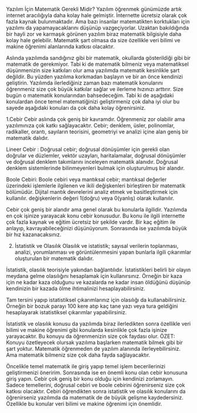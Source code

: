 Yazılım İçin Matematik Gerekli Midir?
Yazılım öğrenmek günümüzde artık internet aracılığıyla daha kolay hale gelmiştir. İnternette ücretsiz olarak çok fazla kaynak bulunmaktadır. Ama bazı insanlar matematikten korktukları için yazılımı da yapamayacaklarını düşünüp vazgeçiyorlar. Uzaktan bakıldığında bir hayli zor ve karmaşık görünen yazılım biraz matematik bilgisiyle daha kolay hale gelebilir. Matematik şart olmasa da size özellikle veri bilimi ve makine öğrenimi alanlarında katkısı olacaktır.

Aslında yazılımda sandığınız gibi bir matematik, okullarda gösterildiği gibi bir matematik de gerekmiyor. Tabi ki de matematik bilmeniz veya matematiksel düşünmenizin size katkıları olur ama yazılımda matematik kesinlikle şart değildir. Bu yüzden yazılıma korkmadan başlayın ve bir an önce kendinizi geliştirin. Yazılımda ilerlediğiniz zaman bazı matematik konularını öğrenmeniz size çok büyük katkılar sağlar ve ilerleme hızınızı arttırır. Size bugün o matematik konularından bahsedeceğim.
Tabi ki de aşağıdaki konulardan önce temel matematiğinizi geliştirmeniz çok daha iyi olur bu sayede aşağıdaki konuları da çok daha kolay öğrenirsiniz.

1.Cebir
Cebir aslında çok geniş bir kavramdır. Öğrenmeniz zor olabilir ama yazılımınıza çok katkı sağlayacaktır. Cebir; denklem, üsler, polinomlar, radikaller, orantı, sayıların teorisini, geometriyi ve analizi içine alan geniş bir matematik dalıdır.

Lineer Cebir :
Doğrusal cebir; doğrusal dönüşümler için gerekli olan doğrular ve düzlemler, vektör uzayları, haritalamalar, doğrusal dönüşümler ve doğrusal denklem takımlarını inceleyen matematik alanıdır. Doğrusal denklem sistemlerinde bilinmeyenleri bulmak için oluşturulmuş bir alandır.

Boole Cebiri:
Boole cebiri veya mantıksal cebir; mantıksal değerler üzerindeki işlemlerle ilgilenen ve ikili değişkenleri birleştiren bir matematik bölümüdür. Dijital mantık devrelerini analiz etmek ve basitleştirmek için kullanılır. değişkenlerin değeri 1(doğru) veya 0(yanlış) olarak kullanılır.

Cebir çok geniş bir alandır ama genel olarak bu konularla ilgilidir. Yazılımda en çok işinize yarayacak konu cebir konusudur. Bu konu ile ilgili internette çok fazla kaynak ve eğitim ücretsiz bir şekilde vardır. Bir kaç eğitim ile anlayıp, kavrayabileceğinizi düşünüyorum. Sonrasında ise yazılımda büyük bir hız kazanacaksınız.

2. İstatistik ve Olasılık
Olasılık ve istatistik; sayısal verilerin toplanması, analizi, yorumlanması ve görüntülenmesini yapan bunlarla ilgili çıkarımlar oluşturulan bir matematik dalıdır.

İstatistik, olasılık teorisiyle yakından bağlantılıdır. İstatistikleri belirli bir olayın meydana gelme olasılığını hesaplamak için kullanırsınız. Örneğin bir kaza için ne kadar kaza olduğunu ve kazalarda ne kadar insan öldüğünü düşünüp kendinizin bir kazada ölme ihtimalinizi hesaplayabilirsiniz.

Tam tersini yapıp istatistiksel çıkarımlarınız için olasılığı da kullanabilirsiniz. Örneğin bir bozuk parayı 100 kere atıp kaç tane yazı veya tura geldiğini hesaplayarak istatistiksel çıkarımlar yapabilirsiniz.

İstatistik ve olasılık konusu da yazılımda biraz ilerledikten sonra özellikle veri bilimi ve makine öğrenimi gibi konularda kesinlikle çok fazla işinize yarayacaktır. Bu konuyu da öğrenmenizin size çok faydası olur.
ÖZET:
Konuyu özetleyecek olursak yazılıma başlarken matematik bilmek gibi bir şart yoktur. Matematik öğrenmeden de yazılım alanında ilerleyebilirsiniz. Ama matematik bilmeniz size çok daha fayda sağlayacaktır.

Öncelikle temel matematik ile giriş yapıp temel işlem becerilerinizi geliştirmenizi öneririm. Sonrasında ise en önemli konu olan cebir konusuna giriş yapın. Cebir çok geniş bir konu olduğu için kendinizi zorlamayın. Sadece temellerini, doğrusal cebiri ve boole cebirini öğrenirseniz size çok katkısı olacaktır. Cebiri öğrendikten sonra istatistik ve olasılık konularını da öğrenirseniz yazılımda da matematik de de büyük gelişme kaydedersiniz. Özellikle bu konular veri bilimi ve makine öğrenimi için önemlidir.


